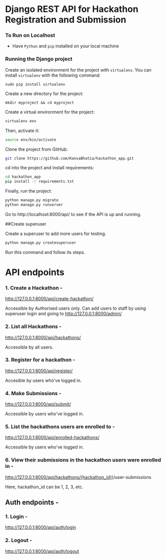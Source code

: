 # Django REST API for Hackathon Registration and Submission

### To Run on Localhost

- Have `Python` and `pip` installed on your local machine

### Running the Django project

Create an isolated environment for the project with `virtualenv`. You can install `virtualenv` with the following command:

```
sudo pip install virtualenv
```

Create a new directory for the project:

```
mkdir myproject && cd myproject
```

Create a virtual environment for the project:

```bash
virtualenv env
```

Then, activate it:

```bash
source env/bin/activate
```

Clone the project from GitHub:

```bash
git clone https://github.com/KanvaBhatia/hackathon_app.git
```

cd into the project and install requirements:
```bash
cd hackathon_app
pip install -r requirements.txt
```

Finally, run the project:

```bash
python manage.py migrate
python manage.py runserver
```


Go to http://localhost:8000/api/ to see if the API is up and running.


##Create superuser

Create a superuser to add more users for testing.

```bash
python manage.py createsuperuser
```
Run this command and follow its steps.


# API endpoints

### 1. Create a Hackathon - 

http://127.0.0.1:8000/api/create-hackathon/

Accessible by Authorised users only.
Can add users to staff by using superuser login and going to http://127.0.0.1:8000/admin/

### 2. List all Hackathons - 

http://127.0.0.1:8000/api/hackathons/

Accessible by all users.

### 3. Register for a hackathon - 

http://127.0.0.1:8000/api/register/

Accesible by users who've logged in.

### 4. Make Submissions - 

http://127.0.0.1:8000/api/submit/

Accessible by users who've logged in.

### 5. List the hackathons users are enrolled to -

http://127.0.0.1:8000/api/enrolled-hackathons/

Accessible by users who've logged in.

### 6. View their submissions in the hackathon users were enrolled in -

http://127.0.0.1:8000/api/hackathons/{hackathon_id})/user-submissions

Here, hackathon_id can be 1, 2, 3, etc. 


## Auth endpoints - 

### 1. Login - 

http://127.0.0.1:8000/api/auth/login

### 2. Logout - 

http://127.0.0.1:8000/api/auth/logout
